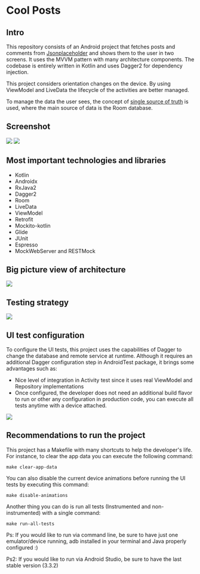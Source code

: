 # Cool Posts

## Intro
This repository consists of an Android project that fetches posts and comments from [Jsonplaceholder](https://jsonplaceholder.typicode.com) and shows them to the user in two screens. It uses the MVVM pattern with many architecture components. The codebase is entirely written in Kotlin and uses Dagger2 for dependency injection.

This project considers orientation changes on the device. By using ViewModel and LiveData the lifecycle of the activities are better managed.

To manage the data the user sees, the concept of [single source of truth](https://developer.android.com/jetpack/docs/guide#persisting_data) is used, where the main source of data is the Room database.

## Screenshot
![](images/AppScreenshot1.png)
![](images/AppScreenshot2.png)

## Most important technologies and libraries
* Kotlin
* Androidx
* RxJava2
* Dagger2
* Room
* LiveData
* ViewModel
* Retrofit
* Mockito-kotlin
* Glide
* JUnit
* Espresso
* MockWebServer and RESTMock

## Big picture view of architecture

![](images/CoolPostsBigPicture.png)

## Testing strategy

![](images/GeneralTestingStrategy.png)

## UI test configuration

To configure the UI tests, this project uses the capabilities of Dagger to change the database and remote service at runtime. Although it requires an additional Dagger configuration step in AndroidTest package, it brings some advantages such as: 
* Nice level of integration in Activity test since it uses real ViewModel and Repository implementations 
* Once configured, the developer does not need an additional build flavor to run or other any configuration in production code, you can execute all tests anytime with a device attached.

![](images/UITestingConfiguration.png)

## Recommendations to run the project
This project has a Makefile with many shortcuts to help the developer's life. For instance, to clear the app data you can execute the following command:
```
make clear-app-data
```

You can also disable the current device animations before running the UI tests by executing this command:
```
make disable-animations
```

Another thing you can do is run all tests (Instrumented and non-instrumented) with a single command:
```
make run-all-tests
```

Ps: If you would like to run via command line, be sure to have just one emulator/device running, adb installed in your terminal and Java properly configured :)

Ps2: If you would like to run via Android Studio, be sure to have the last stable version (3.3.2)